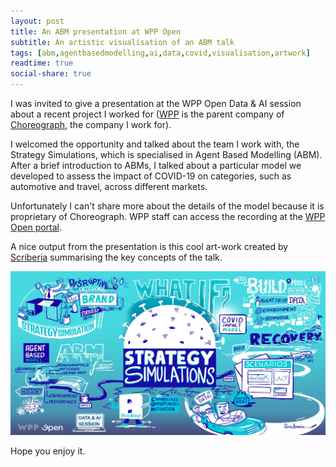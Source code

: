 ```yaml
---
layout: post
title: An ABM presentation at WPP Open
subtitle: An artistic visualisation of an ABM talk
tags: [abm,agentbasedmodelling,ai,data,covid,visualisation,artwork]
readtime: true
social-share: true
---
```


I was invited to give a presentation at the WPP Open Data & AI session about a recent project I worked for ([WPP](https://www.wpp.com/) is the parent company of [Choreograph](https://www.choreograph.com/), the company I work for).

I welcomed the opportunity and talked about the team I work with, the Strategy Simulations, which is specialised in Agent Based Modelling (ABM). After a brief introduction to ABMs, I talked about a particular model we developed to assess the impact of COVID-19 on categories, such as automotive and travel, across different markets.

Unfortunately I can't share more about the details of the model because it is proprietary of Choreograph. WPP staff can access the recording at the [WPP Open portal](https://open.wpp.com/communities-cat/everyday-lessons-strategy-simulations-covid-impact-modelling-for-travel-and-automotive/).

A nice output from the presentation is this cool art-work created by [Scriberia](https://www.scriberia.com/) summarising the key concepts of the talk.

![scriberia art-work](https://raw.githubusercontent.com/giasemidis/giasemidis.github.io/master/_posts/figures/Strategy-Simulations.jpg)

Hope you enjoy it.
